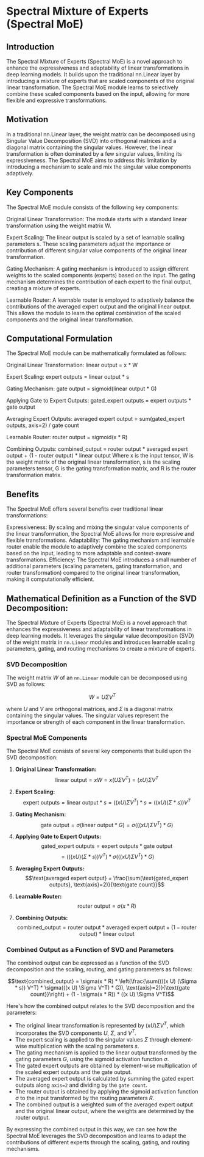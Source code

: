 # Spectral Mixture of Experts (Spectral MoE)

## Introduction

The Spectral Mixture of Experts (Spectral MoE) is a novel approach to enhance the expressiveness and adaptability of linear transformations in deep learning models. It builds upon the traditional nn.Linear layer by introducing a mixture of experts that are scaled components of the original linear transformation. The Spectral MoE module learns to selectively combine these scaled components based on the input, allowing for more flexible and expressive transformations.

## Motivation
In a traditional nn.Linear layer, the weight matrix can be decomposed using Singular Value Decomposition (SVD) into orthogonal matrices and a diagonal matrix containing the singular values. However, the linear transformation is often dominated by a few singular values, limiting its expressiveness. The Spectral MoE aims to address this limitation by introducing a mechanism to scale and mix the singular value components adaptively.

## Key Components
The Spectral MoE module consists of the following key components:

Original Linear Transformation: The module starts with a standard linear transformation using the weight matrix W.

Expert Scaling: The linear output is scaled by a set of learnable scaling parameters s. These scaling parameters adjust the importance or contribution of different singular value components of the original linear transformation.

Gating Mechanism: A gating mechanism is introduced to assign different weights to the scaled components (experts) based on the input. The gating mechanism determines the contribution of each expert to the final output, creating a mixture of experts.

Learnable Router: A learnable router is employed to adaptively balance the contributions of the averaged expert output and the original linear output. This allows the module to learn the optimal combination of the scaled components and the original linear transformation.

## Computational Formulation
The Spectral MoE module can be mathematically formulated as follows:

Original Linear Transformation: linear output = x * W

Expert Scaling: expert outputs = linear output * s

Gating Mechanism: gate output = sigmoid(linear output * G)

Applying Gate to Expert Outputs: gated_expert outputs = expert outputs * gate output

Averaging Expert Outputs: averaged expert output = sum(gated_expert outputs, axis=2) / gate count

Learnable Router: router output = sigmoid(x * R)

Combining Outputs: combined_output = router output * averaged expert output + (1 - router output) * linear output
Where x is the input tensor, W is the weight matrix of the original linear transformation, s is the scaling parameters tensor, G is the gating transformation matrix, and R is the router transformation matrix.

## Benefits
The Spectral MoE offers several benefits over traditional linear transformations:

Expressiveness: By scaling and mixing the singular value components of the linear transformation, the Spectral MoE allows for more expressive and flexible transformations.
Adaptability: The gating mechanism and learnable router enable the module to adaptively combine the scaled components based on the input, leading to more adaptable and context-aware transformations.
Efficiency: The Spectral MoE introduces a small number of additional parameters (scaling parameters, gating transformation, and router transformation) compared to the original linear transformation, making it computationally efficient.

## Mathematical Definition as a Function of the SVD Decomposition:

The Spectral Mixture of Experts (Spectral MoE) is a novel approach that enhances the expressiveness and adaptability of linear transformations in deep learning models. It leverages the singular value decomposition (SVD) of the weight matrix in `nn.Linear` modules and introduces learnable scaling parameters, gating, and routing mechanisms to create a mixture of experts.

### SVD Decomposition

The weight matrix $W$ of an `nn.Linear` module can be decomposed using SVD as follows:

$$W = U \Sigma V^T$$

where $U$ and $V$ are orthogonal matrices, and $\Sigma$ is a diagonal matrix containing the singular values. The singular values represent the importance or strength of each component in the linear transformation.

### Spectral MoE Components

The Spectral MoE consists of several key components that build upon the SVD decomposition:

1. **Original Linear Transformation:**
   $$\text{linear output} = x W = x (U \Sigma V^T) = (x U) \Sigma V^T$$

2. **Expert Scaling:**
   $$\text{expert outputs} = \text{linear output} * s = ((x U) \Sigma V^T) * s = ((x U) (\Sigma * s)) V^T$$

3. **Gating Mechanism:**
   $$\text{gate output} = \sigma(\text{linear output} * G) = \sigma(((x U) \Sigma V^T) * G)$$

4. **Applying Gate to Expert Outputs:**
   $$\text{gated_expert outputs} = \text{expert outputs} * \text{gate output}$$
   $$= (((x U) (\Sigma * s)) V^T) * \sigma(((x U) \Sigma V^T) * G)$$

5. **Averaging Expert Outputs:**
   $$\text{averaged expert output} = \frac{\sum(\text{gated_expert outputs}, \text{axis}=2)}{\text{gate count}}$$

6. **Learnable Router:**
   $$\text{router output} = \sigma(x * R)$$

7. **Combining Outputs:**
   $$\text{combined_output} = \text{router output} * \text{averaged expert output} + (1 - \text{router output}) * \text{linear output}$$

### Combined Output as a Function of SVD and Parameters

The combined output can be expressed as a function of the SVD decomposition and the scaling, routing, and gating parameters as follows:

$$\text{combined_output} = \sigma(x * R) * \left(\frac{\sum((((x U) (\Sigma * s)) V^T) * \sigma(((x U) \Sigma V^T) * G)), \text{axis}=2)}{\text{gate count}}\right) + (1 - \sigma(x * R)) * ((x U) \Sigma V^T)$$

Here's how the combined output relates to the SVD decomposition and the parameters:
- The original linear transformation is represented by $(x U) \Sigma V^T$, which incorporates the SVD components $U$, $\Sigma$, and $V^T$.
- The expert scaling is applied to the singular values $\Sigma$ through element-wise multiplication with the scaling parameters $s$.
- The gating mechanism is applied to the linear output transformed by the gating parameters $G$, using the sigmoid activation function $\sigma$.
- The gated expert outputs are obtained by element-wise multiplication of the scaled expert outputs and the gate output.
- The averaged expert output is calculated by summing the gated expert outputs along `axis=2` and dividing by the `gate count`.
- The router output is obtained by applying the sigmoid activation function $\sigma$ to the input transformed by the routing parameters $R$.
- The combined output is a weighted sum of the averaged expert output and the original linear output, where the weights are determined by the router output.

By expressing the combined output in this way, we can see how the Spectral MoE leverages the SVD decomposition and learns to adapt the contributions of different experts through the scaling, gating, and routing mechanisms.
